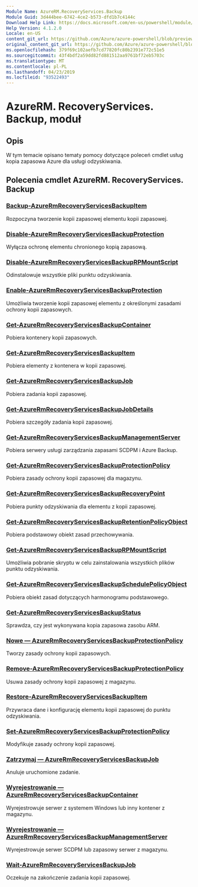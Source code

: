 ```yaml
---
Module Name: AzureRM.RecoveryServices.Backup
Module Guid: 3d444bee-6742-4ce2-b573-dfd1b7c4144c
Download Help Link: https://docs.microsoft.com/en-us/powershell/module/azurerm.recoveryservices.backup
Help Version: 4.1.2.0
Locale: en-US
content_git_url: https://github.com/Azure/azure-powershell/blob/preview/src/ResourceManager/RecoveryServices/Commands.RecoveryServices.Backup/help/AzureRM.RecoveryServices.Backup.md
original_content_git_url: https://github.com/Azure/azure-powershell/blob/preview/src/ResourceManager/RecoveryServices/Commands.RecoveryServices.Backup/help/AzureRM.RecoveryServices.Backup.md
ms.openlocfilehash: 379f69c102aefb7cd77820fc80b2391e772c51e5
ms.sourcegitcommit: 43f4bdf2a59dd82fd881512aa9761bf72eb5703c
ms.translationtype: MT
ms.contentlocale: pl-PL
ms.lasthandoff: 04/23/2019
ms.locfileid: "93522493"
---
```

# AzureRM. RecoveryServices. Backup, moduł
## Opis
W tym temacie opisano tematy pomocy dotyczące poleceń cmdlet usług kopia zapasowa Azure dla usługi odzyskiwania.

## Polecenia cmdlet AzureRM. RecoveryServices. Backup
### [Backup-AzureRmRecoveryServicesBackupItem](Backup-AzureRmRecoveryServicesBackupItem.md)
Rozpoczyna tworzenie kopii zapasowej elementu kopii zapasowej.

### [Disable-AzureRmRecoveryServicesBackupProtection](Disable-AzureRmRecoveryServicesBackupProtection.md)
Wyłącza ochronę elementu chronionego kopią zapasową.

### [Disable-AzureRmRecoveryServicesBackupRPMountScript](Disable-AzureRmRecoveryServicesBackupRPMountScript.md)
Odinstalowuje wszystkie pliki punktu odzyskiwania.

### [Enable-AzureRmRecoveryServicesBackupProtection](Enable-AzureRmRecoveryServicesBackupProtection.md)
Umożliwia tworzenie kopii zapasowej elementu z określonymi zasadami ochrony kopii zapasowych.

### [Get-AzureRmRecoveryServicesBackupContainer](Get-AzureRmRecoveryServicesBackupContainer.md)
Pobiera kontenery kopii zapasowych.

### [Get-AzureRmRecoveryServicesBackupItem](Get-AzureRmRecoveryServicesBackupItem.md)
Pobiera elementy z kontenera w kopii zapasowej.

### [Get-AzureRmRecoveryServicesBackupJob](Get-AzureRmRecoveryServicesBackupJob.md)
Pobiera zadania kopii zapasowej.

### [Get-AzureRmRecoveryServicesBackupJobDetails](Get-AzureRmRecoveryServicesBackupJobDetails.md)
Pobiera szczegóły zadania kopii zapasowej.

### [Get-AzureRmRecoveryServicesBackupManagementServer](Get-AzureRmRecoveryServicesBackupManagementServer.md)
Pobiera serwery usługi zarządzania zapasami SCDPM i Azure Backup.

### [Get-AzureRmRecoveryServicesBackupProtectionPolicy](Get-AzureRmRecoveryServicesBackupProtectionPolicy.md)
Pobiera zasady ochrony kopii zapasowej dla magazynu.

### [Get-AzureRmRecoveryServicesBackupRecoveryPoint](Get-AzureRmRecoveryServicesBackupRecoveryPoint.md)
Pobiera punkty odzyskiwania dla elementu z kopii zapasowej.

### [Get-AzureRmRecoveryServicesBackupRetentionPolicyObject](Get-AzureRmRecoveryServicesBackupRetentionPolicyObject.md)
Pobiera podstawowy obiekt zasad przechowywania.

### [Get-AzureRmRecoveryServicesBackupRPMountScript](Get-AzureRmRecoveryServicesBackupRPMountScript.md)
Umożliwia pobranie skryptu w celu zainstalowania wszystkich plików punktu odzyskiwania.

### [Get-AzureRmRecoveryServicesBackupSchedulePolicyObject](Get-AzureRmRecoveryServicesBackupSchedulePolicyObject.md)
Pobiera obiekt zasad dotyczących harmonogramu podstawowego.

### [Get-AzureRmRecoveryServicesBackupStatus](Get-AzureRmRecoveryServicesBackupStatus.md)
Sprawdza, czy jest wykonywana kopia zapasowa zasobu ARM.

### [Nowe — AzureRmRecoveryServicesBackupProtectionPolicy](New-AzureRmRecoveryServicesBackupProtectionPolicy.md)
Tworzy zasady ochrony kopii zapasowych.

### [Remove-AzureRmRecoveryServicesBackupProtectionPolicy](Remove-AzureRmRecoveryServicesBackupProtectionPolicy.md)
Usuwa zasady ochrony kopii zapasowej z magazynu.

### [Restore-AzureRmRecoveryServicesBackupItem](Restore-AzureRmRecoveryServicesBackupItem.md)
Przywraca dane i konfigurację elementu kopii zapasowej do punktu odzyskiwania.

### [Set-AzureRmRecoveryServicesBackupProtectionPolicy](Set-AzureRmRecoveryServicesBackupProtectionPolicy.md)
Modyfikuje zasady ochrony kopii zapasowej.

### [Zatrzymaj — AzureRmRecoveryServicesBackupJob](Stop-AzureRmRecoveryServicesBackupJob.md)
Anuluje uruchomione zadanie.

### [Wyrejestrowanie — AzureRmRecoveryServicesBackupContainer](Unregister-AzureRmRecoveryServicesBackupContainer.md)
Wyrejestrowuje serwer z systemem Windows lub inny kontener z magazynu.

### [Wyrejestrowanie — AzureRmRecoveryServicesBackupManagementServer](Unregister-AzureRmRecoveryServicesBackupManagementServer.md)
Wyrejestrowuje serwer SCDPM lub zapasowy serwer z magazynu.

### [Wait-AzureRmRecoveryServicesBackupJob](Wait-AzureRmRecoveryServicesBackupJob.md)
Oczekuje na zakończenie zadania kopii zapasowej.

